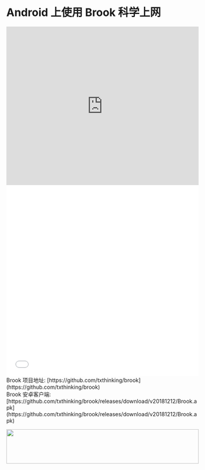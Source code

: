 # Android 上使用 Brook 科学上网
<iframe width="100%" height="415" src="https://www.youtube.com/embed/vHvwt7nolIo" frameborder="0" allow="autoplay; encrypted-media" allowfullscreen></iframe>
<iframe width="100%" height="500" src="//player.bilibili.com/player.html?aid=24611641&cid=41360943&page=1" scrolling="no" border="0" frameborder="no" framespacing="0" allowfullscreen="true"> </iframe>
Brook 项目地址: [https://github.com/txthinking/brook](https://github.com/txthinking/brook)<br>
Brook 安卓客户端: [https://github.com/txthinking/brook/releases/download/v20181212/Brook.apk](https://github.com/txthinking/brook/releases/download/v20181212/Brook.apk)<br>

<a href="https://www.vultr.com/?ref=7775614-4F"><img src="https://www.vultr.com/media/banner_1.png" width="100%" height="90"></a>